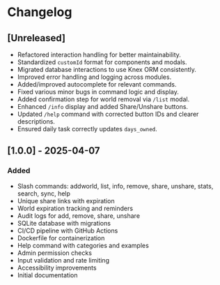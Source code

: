 # Changelog

## [Unreleased]
- Refactored interaction handling for better maintainability.
- Standardized `customId` format for components and modals.
- Migrated database interactions to use Knex ORM consistently.
- Improved error handling and logging across modules.
- Added/improved autocomplete for relevant commands.
- Fixed various minor bugs in command logic and display.
- Added confirmation step for world removal via `/list` modal.
- Enhanced `/info` display and added Share/Unshare buttons.
- Updated `/help` command with corrected button IDs and clearer descriptions.
- Ensured daily task correctly updates `days_owned`.

## [1.0.0] - 2025-04-07
### Added
- Slash commands: addworld, list, info, remove, share, unshare, stats, search, sync, help
- Unique share links with expiration
- World expiration tracking and reminders
- Audit logs for add, remove, share, unshare
- SQLite database with migrations
- CI/CD pipeline with GitHub Actions
- Dockerfile for containerization
- Help command with categories and examples
- Admin permission checks
- Input validation and rate limiting
- Accessibility improvements
- Initial documentation